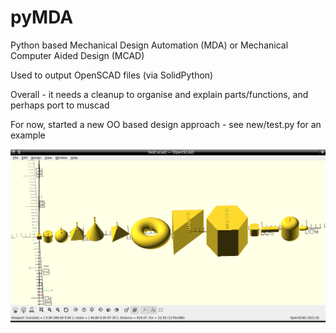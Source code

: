 # pyMDA

Python based Mechanical Design Automation (MDA) or Mechanical Computer Aided Design (MCAD)

Used to output OpenSCAD files (via SolidPython)

Overall - it needs a cleanup to organise and explain parts/functions, and perhaps port to muscad

For now, started a new OO based design approach - see new/test.py for an example

![Just an example of built-in parts - many more to port to the new framework](new/test.png "Just an example of built-in parts - many more to port to the new framework")
